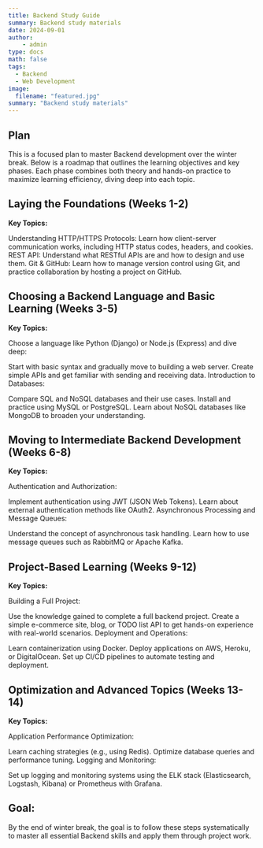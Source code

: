 ```yaml
---
title: Backend Study Guide
summary: Backend study materials
date: 2024-09-01
author:
    - admin
type: docs
math: false
tags:
  - Backend
  - Web Development
image:
  filename: "featured.jpg"
summary: "Backend study materials"
---
```


## Plan

This is a focused plan to master Backend development over the winter break. Below is a roadmap that outlines the learning objectives and key phases. Each phase combines both theory and hands-on practice to maximize learning efficiency, diving deep into each topic.

## Laying the Foundations (Weeks 1-2)

**Key Topics:**

Understanding HTTP/HTTPS Protocols: Learn how client-server communication works, including HTTP status codes, headers, and cookies.
REST API: Understand what RESTful APIs are and how to design and use them.
Git & GitHub: Learn how to manage version control using Git, and practice collaboration by hosting a project on GitHub.

## Choosing a Backend Language and Basic Learning (Weeks 3-5)

**Key Topics:**

Choose a language like Python (Django) or Node.js (Express) and dive deep:

Start with basic syntax and gradually move to building a web server.
Create simple APIs and get familiar with sending and receiving data.
Introduction to Databases:

Compare SQL and NoSQL databases and their use cases.
Install and practice using MySQL or PostgreSQL.
Learn about NoSQL databases like MongoDB to broaden your understanding.

## Moving to Intermediate Backend Development (Weeks 6-8)

**Key Topics:**

Authentication and Authorization:

Implement authentication using JWT (JSON Web Tokens).
Learn about external authentication methods like OAuth2.
Asynchronous Processing and Message Queues:

Understand the concept of asynchronous task handling.
Learn how to use message queues such as RabbitMQ or Apache Kafka.

## Project-Based Learning (Weeks 9-12)

**Key Topics:**

Building a Full Project:

Use the knowledge gained to complete a full backend project.
Create a simple e-commerce site, blog, or TODO list API to get hands-on experience with real-world scenarios.
Deployment and Operations:

Learn containerization using Docker.
Deploy applications on AWS, Heroku, or DigitalOcean.
Set up CI/CD pipelines to automate testing and deployment.

## Optimization and Advanced Topics (Weeks 13-14)

**Key Topics:**

Application Performance Optimization:

Learn caching strategies (e.g., using Redis).
Optimize database queries and performance tuning.
Logging and Monitoring:

Set up logging and monitoring systems using the ELK stack (Elasticsearch, Logstash, Kibana) or Prometheus with Grafana.

## Goal:

By the end of winter break, the goal is to follow these steps systematically to master all essential Backend skills and apply them through project work.
